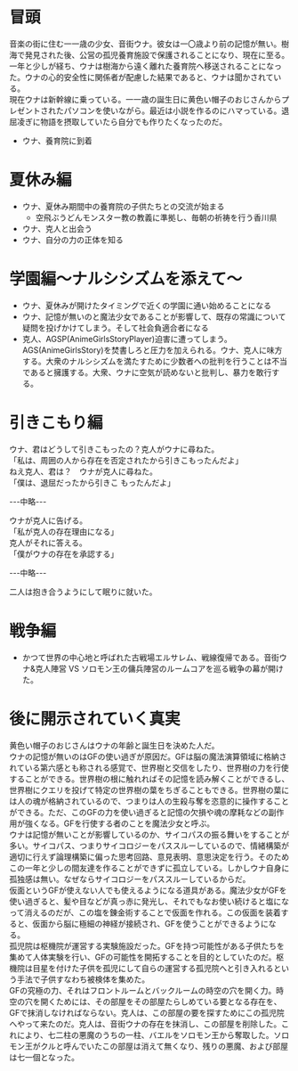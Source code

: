 # 冒頭
音楽の街に住む一一歳の少女、音街ウナ。彼女は一〇歳より前の記憶が無い。樹海で発見された後、公営の孤児養育施設で保護されることになり、現在に至る。一年と少しが経ち、ウナは樹海から遠く離れた養育院へ移送されることになった。ウナの心的安全性に関係者が配慮した結果であると、ウナは聞かされている。<br>
現在ウナは新幹線に乗っている。一一歳の誕生日に黄色い帽子のおじさんからプレゼントされたパソコンを使いながら。最近は小説を作るのにハマっている。退屈凌ぎに物語を摂取していたら自分でも作りたくなったのだ。<br>
- ウナ、養育院に到着

# 夏休み編
- ウナ、夏休み期間中の養育院の子供たちとの交流が始まる
    - 空飛ぶうどんモンスター教の教義に準拠し、毎朝の祈祷を行う香川県
- ウナ、克人と出会う
- ウナ、自分の力の正体を知る


# 学園編～ナルシシズムを添えて～
- ウナ、夏休みが開けたタイミングで近くの学園に通い始めることになる
- ウナ、記憶が無いのと魔法少女であることが影響して、既存の常識について疑問を投げかけてしまう。そして社会負適合者になる
- 克人、AGSP(AnimeGirlsStoryPlayer)迫害に遭ってしまう。AGS(AnimeGirlsStory)を焚書しろと圧力を加えられる。ウナ、克人に味方する。大衆のナルシシズムを満たすために少数者への批判を行うことは不当であると擁護する。大衆、ウナに空気が読めないと批判し、暴力を敢行する。

# 引きこもり編
ウナ、君はどうして引きこもったの？克人がウナに尋ねた。<br>
「私は、周囲の人から存在を否定されたから引きこもったんだよ」<br>
ねえ克人、君は？　ウナが克人に尋ねた。<br>
「僕は、退屈だったから引きこ
もったんだよ」<br>

---中略---

ウナが克人に告げる。<br>
「私が克人の存在理由になる」<br>
克人がそれに答える。<br>
「僕がウナの存在を承認する」<br>

---中略---

二人は抱き合うようにして眠りに就いた。

# 戦争編
- かつて世界の中心地と呼ばれた古戦場エルサレム、戦線復帰である。音街ウナ&克人陣営 VS ソロモン王の傭兵陣営のルームコアを巡る戦争の幕が開けた。


# 後に開示されていく真実
黄色い帽子のおじさんはウナの年齢と誕生日を決めた人だ。<br>
ウナの記憶が無いのはGFの使い過ぎが原因だ。GFは脳の魔法演算領域に格納されている第六感とも称される感覚で、世界樹と交信をしたり、世界樹の力を行使することができる。世界樹の根に触れればその記憶を読み解くことができるし、世界樹にクエリを投げて特定の世界樹の葉をちぎることもできる。世界樹の葉には人の魂が格納されているので、つまりは人の生殺与奪を恣意的に操作することができる。ただ、このGFの力を使い過ぎると記憶の欠損や魂の摩耗などの副作用が強くなる。GFを行使する者のことを魔法少女と呼ぶ。<br>
ウナは記憶が無いことが影響しているのか、サイコパスの振る舞いをすることが多い。サイコパス、つまりサイコロジーをパススルーしているので、情緒構築が適切に行えず論理構築に偏った思考回路、意見表明、意思決定を行う。そのためこの一年と少しの間友達を作ることができずに孤立している。しかしウナ自身に孤独感は無い。なぜならサイコロジーをパススルーしているからだ。<br>
仮面というGFが使えない人でも使えるようになる道具がある。魔法少女がGFを使い過ぎると、髪や目などが真っ赤に発光し、それでもなお使い続けると塩になって消えるのだが、この塩を錬金術することで仮面を作れる。この仮面を装着すると、仮面から脳に極細の神経が接続され、GFを使うことができるようになる。<br>
孤児院は枢機院が運営する実験施設だった。GFを持つ可能性がある子供たちを集めて人体実験を行い、GFの可能性を開拓することを目的としていたのだ。枢機院は目星を付けた子供を孤児にして自らの運営する孤児院へと引き入れるという手法で子供すなわち被検体を集めた。<br>
GFの究極の力、それはフロントルームとバックルームの時空の穴を開く力。時空の穴を開くためには、その部屋をその部屋たらしめている要となる存在を、GFで抹消しなければならない。克人は、この部屋の要を探すためにこの孤児院へやって来たのだ。克人は、音街ウナの存在を抹消し、この部屋を削除した。これにより、七二柱の悪魔のうちの一柱、バエルをソロモン王から奪取した。ソロモン王がクルと呼んでいたこの部屋は消えて無くなり、残りの悪魔、および部屋は七一個となった。<br>